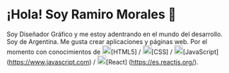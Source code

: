# ¡Hola! Soy Ramiro Morales 👋

Soy Diseñador Gráfico y me estoy adentrando en el mundo del desarrollo.
Soy de Argentina. Me gusta crear aplicaciones y páginas web.
Por el momento con conocimientos de
<img src="https://cdn-icons-png.flaticon.com/512/1216/1216733.png" width="20">[HTML5] / 
<img src="https://www.kindpng.com/picc/m/464-4640184_css3-png-download-css-icon-transparent-png.png" width="20">[CSS] /
<img src="https://cdn.icon-icons.com/icons2/2415/PNG/512/javascript_original_logo_icon_146455.png" width="20">[JavaScript] (https://www.javascript.com) /
<img src="[https://images.assetsdelivery.com/compings_v2/shoutinglime/shoutinglime2103/shoutinglime210300005.jpg](https://banner2.cleanpng.com/20180512/fsq/kisspng-react-javascript-library-github-5af70e3c30fa08.4665072115261404762006.jpg)" width="20">[React] (https://es.reactjs.org/).
